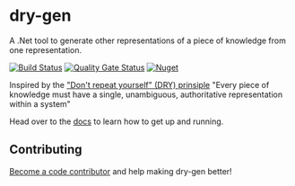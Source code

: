 # dry-gen
A .Net tool to generate other representations of a piece of knowledge from one representation. 

[![Build Status](https://github.com/ebjornset/DryGen/actions/workflows/build.yml/badge.svg?branch=main)](https://github.com/ebjornset/DryGen/actions/workflows/build.yml)
[![Quality Gate Status](https://sonarcloud.io/api/project_badges/measure?project=ebjornset_DryGen&metric=alert_status)](https://sonarcloud.io/summary/overall?id=ebjornset_DryGen)
[![Nuget](https://img.shields.io/nuget/v/dry-gen.svg)](https://www.nuget.org/packages/dry-gen)


Inspired by the ["Don't repeat yourself" (DRY) prinsiple](https://en.wikipedia.org/wiki/Don%27t_repeat_yourself) "Every piece of knowledge must have a single, unambiguous, authoritative representation within a system"

Head over to the [docs](https://docs.drygen.dev) to learn how to get up and running. 

## Contributing

[Become a code contributor](CONTRIBUTING.md) and help making dry-gen better!